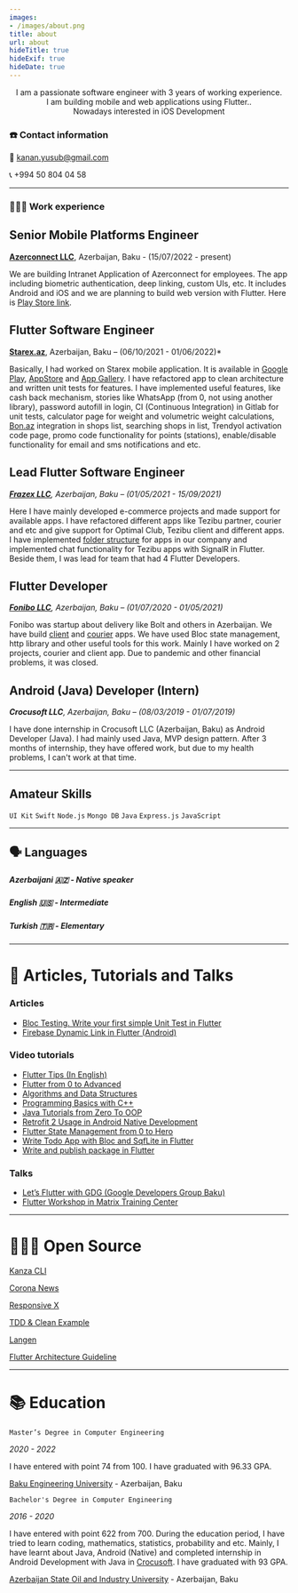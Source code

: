 ```yaml
---
images:
- /images/about.png
title: about
url: about
hideTitle: true
hideExif: true
hideDate: true
---
```


<div align="center">
	<p>
        I am a passionate software engineer with 3 years of working experience.</br>
		I am building mobile and web applications using Flutter..</br>
		Nowadays interested in iOS Development
	</p>
</div>


### ☎️ Contact information
📧 kanan.yusub@gmail.com

📞 +994 50 804 04 58


---

### 👨🏻‍💻 Work experience

## Senior Mobile Platforms Engineer

[**Azerconnect LLC**](https://www.azerconnect.az), Azerbaijan, Baku - (15/07/2022 - present)

We are building Intranet Application of Azerconnect for employees. The app including biometric authentication, deep linking, custom UIs, etc. It includes Android and iOS and we are planning to build web version with Flutter. Here is [Play Store link](https://play.google.com/store/apps/details?id=az.azerconnect.inside).

## Flutter Software Engineer

[**Starex.az**](http://starex.az), Azerbaijan, Baku – (06/10/2021 - 01/06/2022)*

Basically,  I had worked on Starex mobile application. It is available in [Google Play](https://play.google.com/store/apps/details?id=pro.appify.starex), [AppStore](https://apps.apple.com/us/app/starex/id1459518540) and [App Gallery](https://appgallery.huawei.com/app/C102874051). I have refactored app to clean architecture and written unit tests for features. I have implemented useful features, like cash back mechanism, stories like WhatsApp (from 0, not using another library),  password autofill in login, CI (Continuous Integration) in Gitlab for unit tests, calculator page for weight and volumetric weight calculations, [Bon.az](http://Bon.az) integration in shops list, searching shops in list, Trendyol activation code page, promo code functionality for points (stations), enable/disable functionality for email and sms notifications and etc.  

## Lead Flutter Software Engineer

***[Frazex LLC](http://frazex.com)**, Azerbaijan, Baku – (01/05/2021 - 15/09/2021)*

Here I have mainly developed e-commerce projects and made support for available apps. I have refactored different apps like Tezibu partner, courier and etc and give support for Optimal Club, Tezibu client and different apps. I have implemented [folder structure](https://github.com/thisisyusub/Flutter-Architecture-Guideline) for apps in our company and implemented chat functionality for Tezibu apps with SignalR in Flutter. Beside them, I was lead for team that had 4 Flutter Developers.

## Flutter Developer

***[Fonibo LLC](http://fonibo.com)**, Azerbaijan, Baku – (01/07/2020 - 01/05/2021)*

Fonibo was startup about delivery like Bolt and others in Azerbaijan. We have build [client](https://play.google.com/store/apps/details?id=com.fonibo.shop.android) and [courier](https://play.google.com/store/apps/details?id=com.fonibo.deliver) apps. We have used Bloc state management, http library and other useful tools for this work. Mainly I have worked on 2 projects, courier and client app. Due to pandemic and other financial problems, it was closed. 

## Android (Java) Developer (Intern)

***Crocusoft LLC**, Azerbaijan, Baku – (08/03/2019 - 01/07/2019)*

I have done internship in Crocusoft LLC (Azerbaijan, Baku) as Android Developer (Java). I had mainly used Java, MVP design pattern. After 3 months of internship, they have offered work, but due to my health problems, I can't work at that time.

---

## Amateur Skills

`UI Kit` `Swift` `Node.js` `Mongo DB` `Java` `Express.js` `JavaScript`

---

## 🗣 Languages

##### Azerbaijani 🇦🇿 - Native speaker
##### English 🇺🇸 - Intermediate
##### Turkish 🇹🇷 - Elementary

---

# 📜 Articles, Tutorials and Talks

### Articles

- [Bloc Testing. Write your first simple Unit Test in Flutter](https://medium.com/flutter-community/bloc-testing-write-your-first-simple-unit-test-in-flutter-1eee1d1642aa)
- [Firebase Dynamic Link in Flutter (Android)](https://thisisyusub.medium.com/enhance-your-app-with-firebase-dynamic-link-riverpod-gorouter-part-1-android-3266c6ce68b4)

### Video tutorials

- [Flutter Tips (In English)](https://www.youtube.com/playlist?list=PLKLWpjPq8LfgeAyvWafiilBP_WL0TM_Km)
- [Flutter from 0 to Advanced](https://www.youtube.com/watch?v=9bLsOjcUN4A&list=PLKLWpjPq8LfiRzB_GIQhld7Pz8UmvChOQ)
- [Algorithms and Data Structures](https://www.youtube.com/watch?v=XcKYpvbhznQ&list=PLKLWpjPq8Lfg9OUbkLqJJF6lYULEY7PFS)
- [Programming Basics with C++](https://www.youtube.com/watch?v=x11fgAllmnM&list=PLKLWpjPq8LfjwkczUyHTkif1uHKIXWtx9&index=20)
- [Java Tutorials from Zero To OOP](https://www.youtube.com/watch?v=Nw9eXyG6uDc&list=PLKLWpjPq8Lfg790IZIdq8RTpUGVIq2v7H)
- [Retrofit 2 Usage in Android Native Development](https://www.youtube.com/watch?v=TruhlAO0V4A&list=PLKLWpjPq8LfgXzZN3b2h-V024OVzEBQYI)
- [Flutter State Management from 0 to Hero](https://www.youtube.com/watch?v=F2fmfB_ZxK0&list=PLKLWpjPq8Lfhg3J49fXM4Z_X23WPe7bQ5)
- [Write Todo App with Bloc and SqfLite in Flutter](https://www.youtube.com/watch?v=-OU5gD_L6EI)
- [Write and publish package in Flutter](https://www.youtube.com/watch?v=nzAXMxPS4io)

### Talks

- [Let’s Flutter with GDG (Google Developers Group Baku)](http://youtube.com/watch?v=yQCmG2Xcg10)
- [Flutter Workshop in Matrix Training Center](https://www.youtube.com/watch?v=UkMaWi-Erjo)

---

# 👨🏻‍💻 Open Source

[Kanza CLI](https://pub.dev/packages/kanza_cli)

[Corona News](https://github.com/KanZa-Studio/Corona-News)

[Responsive X](https://pub.dev/packages/responsive_x)

[TDD & Clean Example](https://github.com/thisisyusub/tdd-learn-example)

[Langen](https://pub.dev/packages/langen)

[Flutter Architecture Guideline](https://github.com/thisisyusub/Flutter-Architecture-Guideline)

---

# 📚 Education

`Master’s Degree in Computer Engineering`

*2020 - 2022*

I have entered with point 74 from 100.   I have graduated with 96.33 GPA. 

[Baku Engineering University](https://beu.edu.az/en) - Azerbaijan, Baku

`Bachelor's Degree in Computer Engineering`

*2016 - 2020*

I have entered with point 622 from 700. During the education period, I have tried to learn coding, mathematics, statistics, probability and etc. Mainly, I have learnt about Java, Android (Native) and completed internship in Android Development with Java in [Crocusoft](https://crocusoft.com/). I have graduated with 93 GPA.

[Azerbaijan State Oil and Industry University](http://asoiu.edu.az/en) - Azerbaijan, Baku